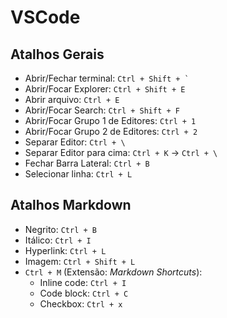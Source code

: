 # VSCode

## Atalhos Gerais
- Abrir/Fechar terminal: `` Ctrl + Shift + ` ``
- Abrir/Focar Explorer: ` Ctrl + Shift + E `
- Abrir arquivo: `Ctrl + E`
- Abrir/Focar Search: ` Ctrl + Shift + F `
- Abrir/Focar Grupo 1 de Editores: ` Ctrl + 1 `
- Abrir/Focar Grupo 2 de Editores: ` Ctrl + 2 `
- Separar Editor: ` Ctrl + \ `
- Separar Editor para cima: ` Ctrl + K ` -> ` Ctrl + \ `
- Fechar Barra Lateral: ` Ctrl + B `
- Selecionar linha: `Ctrl + L`

## Atalhos Markdown 
- Negrito: `Ctrl + B`
- Itálico: `Ctrl + I`
- Hyperlink: `Ctrl + L`
- Imagem: `Ctrl + Shift + L`
- `Ctrl + M` (Extensão: _Markdown Shortcuts_):
  - Inline code: `Ctrl + I`
  - Code block: `Ctrl + C`
  - Checkbox: `Ctrl + x`

